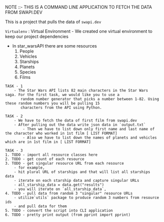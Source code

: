 NOTE ::-
        THIS IS A COMMAND LINE APPLICATION TO FETCH THE DATA FROM SWAPI.DEV

This is a project that pulls the data of `swapi.dev`

`Virtualenv` : Virtual Environment
    - We created one virtual environment to keep our project dependencies 

* In star_warsAPI there are some resources
  1) People
  2) Vehicles
  3) Starships
  4) Planets 
  5) Species
  6) Films

```
TASK - 1
    - The Star Wars API lists 82 main characters in the Star Wars saga. For the first task, we would like you to use a 
       random number generator that picks a number between 1-82. Using these random numbers you will be pulling 15 
       characters from the API using Python.
```

```
TASK - 2
    - We have to fetch the data of first film from swapi.dev
    - After pulling out the data write json data in `output.txt`
        - Then we have to list down only first name and last name of the character who worked in 1st film [ LIST FORMAT]
        - Also we have to list down the names of planets and vehicles which are in 1st film in [ LIST FORMAT]
```

```
TASK - 3
1. TODO - import all resource classes here
2. TODO - get count of each resource      
3. TODO - get singular resource URL from each resource
    - for example,
    - hit plural URL of starships and that will list all starships data
    - iterate on each starship data and capture singular URLs
    - all_starship_data = data.get("results")
    - you will iterate on `all_starship_data`,
4. TODO - pull data from random 3 "singular" resource URLs
    - utilize`utils` package to produce random 3 numbers from resource ids
    - and pull data for them
5. TODO - convert the script into CLI application
6. TODO - pretty print output (from pprint import pprint)

```